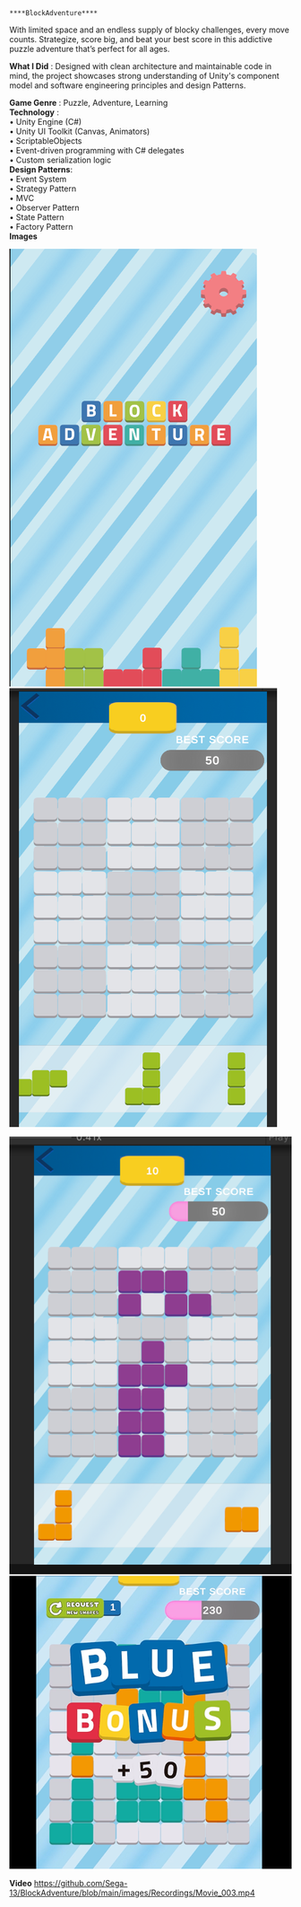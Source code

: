                                                                 ****BlockAdventure****
                                                                
With limited space and an endless supply of blocky challenges, every move counts. Strategize, score big, and beat your best score in this addictive puzzle adventure that’s perfect for all ages.   

**What I Did**  : Designed with clean architecture and maintainable code in mind, the project showcases strong understanding of Unity's component model and software engineering principles and design Patterns.

**Game Genre** : Puzzle, Adventure, Learning   
**Technology** :   
                •	Unity Engine (C#)   
                •	Unity UI Toolkit (Canvas, Animators)   
                •	ScriptableObjects   
                •	Event-driven programming with C# delegates   
                •	Custom serialization logic     
**Design Patterns**:    
                    •	Event System    
                    •	Strategy Pattern    
                    •	MVC   
                    •	Observer Pattern    
                    •	State Pattern    
                    •	Factory Pattern    
**Images**   

![](https://github.com/Sega-13/BlockAdventure/blob/main/images/img-1.png)      ![](https://github.com/Sega-13/BlockAdventure/blob/main/images/img-2.png)

![](https://github.com/Sega-13/BlockAdventure/blob/main/images/img-4.png)    ![](https://github.com/Sega-13/BlockAdventure/blob/main/images/img-5.png)

**Video**
https://github.com/Sega-13/BlockAdventure/blob/main/images/Recordings/Movie_003.mp4

